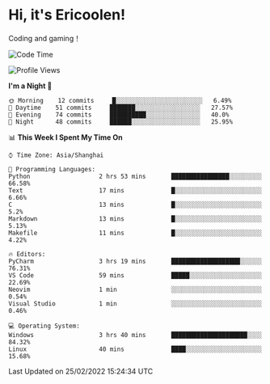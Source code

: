 # Hi, it's Ericoolen!
Coding and gaming！

<!--START_SECTION:waka-->
![Code Time](http://img.shields.io/badge/Code%20Time-184%20hrs%2036%20mins-blue)

![Profile Views](http://img.shields.io/badge/Profile%20Views-4-blue)

**I'm a Night 🦉** 

```text
🌞 Morning    12 commits     █░░░░░░░░░░░░░░░░░░░░░░░░   6.49% 
🌆 Daytime    51 commits     ███████░░░░░░░░░░░░░░░░░░   27.57% 
🌃 Evening    74 commits     ██████████░░░░░░░░░░░░░░░   40.0% 
🌙 Night      48 commits     ██████░░░░░░░░░░░░░░░░░░░   25.95%

```


📊 **This Week I Spent My Time On** 

```text
⌚︎ Time Zone: Asia/Shanghai

💬 Programming Languages: 
Python                   2 hrs 53 mins       ████████████████░░░░░░░░░   66.58% 
Text                     17 mins             █░░░░░░░░░░░░░░░░░░░░░░░░   6.66% 
C                        13 mins             █░░░░░░░░░░░░░░░░░░░░░░░░   5.2% 
Markdown                 13 mins             █░░░░░░░░░░░░░░░░░░░░░░░░   5.13% 
Makefile                 11 mins             █░░░░░░░░░░░░░░░░░░░░░░░░   4.22%

🔥 Editors: 
PyCharm                  3 hrs 19 mins       ███████████████████░░░░░░   76.31% 
VS Code                  59 mins             █████░░░░░░░░░░░░░░░░░░░░   22.69% 
Neovim                   1 min               ░░░░░░░░░░░░░░░░░░░░░░░░░   0.54% 
Visual Studio            1 min               ░░░░░░░░░░░░░░░░░░░░░░░░░   0.46%

💻 Operating System: 
Windows                  3 hrs 40 mins       █████████████████████░░░░   84.32% 
Linux                    40 mins             ████░░░░░░░░░░░░░░░░░░░░░   15.68%

```


 Last Updated on 25/02/2022 15:24:34 UTC
<!--END_SECTION:waka-->

